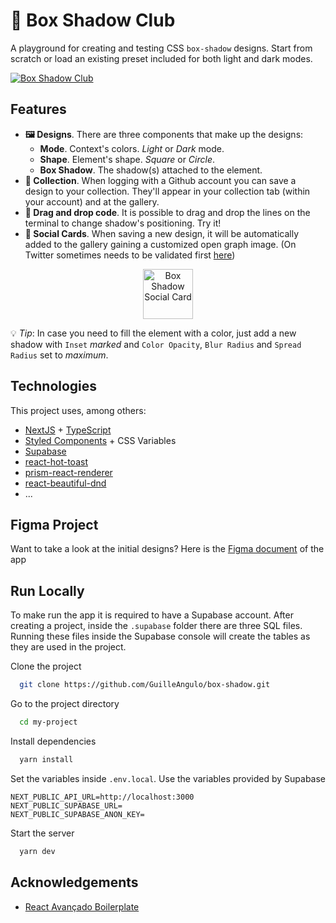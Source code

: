 
# 👥 Box Shadow Club

A playground for creating and testing CSS `box-shadow` designs. Start from scratch or load an existing preset included for both light and dark modes.

<a href="https://boxshadow.club/"><img alt="Box Shadow Club" src="https://res.cloudinary.com/guillermoangulo/image/upload/v1626027892/box-shadow/vgedzbfry3qrbawcdqoy.png"/></a>

## Features
- **🖼️ Designs**. There are three components that make up the designs:
    - **Mode**. Context's colors. *Light* or *Dark* mode.
    - **Shape**. Element's shape. *Square* or *Circle*.
    - **Box Shadow**. The shadow(s) attached to the element.
- **📙 Collection**. When logging with a Github account you can save a design to your collection. They'll appear in your collection tab (within your account) and at the gallery.
- **🤏 Drag and drop code**. It is possible to drag and drop the lines on the terminal to change shadow's positioning. Try it!
- **🎴 Social Cards**. When saving a new design, it will be automatically added to the gallery gaining a customized open graph image. (On Twitter sometimes needs to be validated first [here](https://cards-dev.twitter.com/validator))
<div align="center">
    <img src="https://res.cloudinary.com/guillermoangulo/image/upload/v1625946870/box-shadow/dh5jlckldkpvoa9izbf3.png" alt="Box Shadow Social Card" width="80px" />
 </div>

💡 *Tip*: In case you need to fill the element with a color, just add a new shadow with `Inset` *marked* and `Color Opacity`, `Blur Radius` and `Spread Radius` set to *maximum*.  

## Technologies
This project uses, among others:
- [NextJS](https://nextjs.org/) + [TypeScript](https://www.typescriptlang.org/)
- [Styled Components](https://styled-components.com/) + CSS Variables
- [Supabase](https://supabase.io/)
- [react-hot-toast](https://react-hot-toast.com/)
- [prism-react-renderer](https://github.com/FormidableLabs/prism-react-renderer)
- [react-beautiful-dnd](https://github.com/atlassian/react-beautiful-dnd)
- ...

## Figma Project
Want to take a look at the initial designs? Here is the [Figma document](https://www.figma.com/file/9BHWBRTmsx97RwOFLNwjx5/Box-Shadow?node-id=0%3A1) of the app

## Run Locally

To make run the app it is required to have a Supabase account. After creating a project, inside the `.supabase` folder there are three SQL files. Running these files inside the Supabase console will create the tables as they are used in the project.

Clone the project

```bash
  git clone https://github.com/GuilleAngulo/box-shadow.git
```

Go to the project directory

```bash
  cd my-project
```

Install dependencies

```bash
  yarn install
```


Set the variables inside `.env.local`. Use the variables provided by Supabase

```
NEXT_PUBLIC_API_URL=http://localhost:3000
NEXT_PUBLIC_SUPABASE_URL=
NEXT_PUBLIC_SUPABASE_ANON_KEY=
```

Start the server

```bash
  yarn dev
```

  
## Acknowledgements

 - [React Avançado Boilerplate](https://github.com/React-Avancado/boilerplate)
